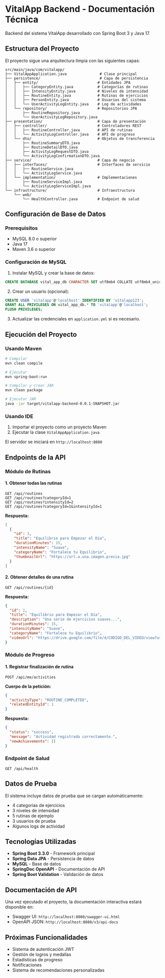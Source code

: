 # VitalApp Backend - Documentación Técnica

Backend del sistema VitalApp desarrollado con Spring Boot 3 y Java 17.

## Estructura del Proyecto

El proyecto sigue una arquitectura limpia con las siguientes capas:

```
src/main/java/com/vitalapp/
├── VitalAppApplication.java               # Clase principal
├── persistence/                           # Capa de persistencia
│   ├── entity/                           # Entidades JPA
│   │   ├── CategoryEntity.java           # Categorías de rutinas
│   │   ├── IntensityEntity.java          # Niveles de intensidad
│   │   ├── RoutineEntity.java            # Rutinas de ejercicios
│   │   ├── PersonEntity.java             # Usuarios del sistema
│   │   └── UserActivityLogEntity.java    # Log de actividades
│   └── repository/                       # Repositorios JPA
│       ├── RoutineRepository.java
│       └── UserActivityLogRepository.java
├── presentation/                         # Capa de presentación
│   ├── controller/                       # Controladores REST
│   │   ├── RoutineController.java        # API de rutinas
│   │   └── ActivityLogController.java    # API de progreso
│   └── dto/                              # Objetos de transferencia
│       ├── RoutineSummaryDTO.java
│       ├── RoutineDetailDTO.java
│       ├── ActivityLogRequestDTO.java
│       └── ActivityLogConfirmationDTO.java
├── service/                              # Capa de negocio
│   ├── interfaces/                       # Interfaces de servicio
│   │   ├── RoutineService.java
│   │   └── ActivityLogService.java
│   └── implementation/                   # Implementaciones
│       ├── RoutineServiceImpl.java
│       └── ActivityLogServiceImpl.java
└── infrastructure/                       # Infraestructura
    └── web/
        └── HealthController.java         # Endpoint de salud
```

## Configuración de Base de Datos

### Prerequisitos
- MySQL 8.0 o superior
- Java 17
- Maven 3.6 o superior

### Configuración de MySQL

1. Instalar MySQL y crear la base de datos:
```sql
CREATE DATABASE vital_app_db CHARACTER SET utf8mb4 COLLATE utf8mb4_unicode_ci;
```

2. Crear un usuario (opcional):
```sql
CREATE USER 'vitalapp'@'localhost' IDENTIFIED BY 'vitalapp123';
GRANT ALL PRIVILEGES ON vital_app_db.* TO 'vitalapp'@'localhost';
FLUSH PRIVILEGES;
```

3. Actualizar las credenciales en `application.yml` si es necesario.

## Ejecución del Proyecto

### Usando Maven
```bash
# Compilar
mvn clean compile

# Ejecutar
mvn spring-boot:run

# Compilar y crear JAR
mvn clean package

# Ejecutar JAR
java -jar target/vitalapp-backend-0.0.1-SNAPSHOT.jar
```

### Usando IDE
1. Importar el proyecto como un proyecto Maven
2. Ejecutar la clase `VitalAppApplication.java`

El servidor se iniciará en `http://localhost:8080`

## Endpoints de la API

### Módulo de Rutinas

#### 1. Obtener todas las rutinas
```
GET /api/routines
GET /api/routines?categoryId=1
GET /api/routines?intensityId=2
GET /api/routines?categoryId=1&intensityId=1
```

**Respuesta:**
```json
[
  {
    "id": 1,
    "title": "Equilibrio para Empezar el Día",
    "durationMinutes": 15,
    "intensityName": "Suave",
    "categoryName": "Fortalece tu Equilibrio",
    "thumbnailUrl": "https://url.a.una.imagen.previa.jpg"
  }
]
```

#### 2. Obtener detalles de una rutina
```
GET /api/routines/{id}
```

**Respuesta:**
```json
{
  "id": 1,
  "title": "Equilibrio para Empezar el Día",
  "description": "Una serie de ejercicios suaves...",
  "durationMinutes": 15,
  "intensityName": "Suave",
  "categoryName": "Fortalece tu Equilibrio",
  "videoUrl": "https://drive.google.com/file/d/CODIGO_DEL_VIDEO/view?usp=sharing"
}
```

### Módulo de Progreso

#### 1. Registrar finalización de rutina
```
POST /api/me/activities
```

**Cuerpo de la petición:**
```json
{
  "activityType": "ROUTINE_COMPLETED",
  "relatedEntityId": 1
}
```

**Respuesta:**
```json
{
  "status": "success",
  "message": "Actividad registrada correctamente.",
  "newAchievements": []
}
```

### Endpoint de Salud
```
GET /api/health
```

## Datos de Prueba

El sistema incluye datos de prueba que se cargan automáticamente:

- 4 categorías de ejercicios
- 3 niveles de intensidad
- 5 rutinas de ejemplo
- 3 usuarios de prueba
- Algunos logs de actividad

## Tecnologías Utilizadas

- **Spring Boot 3.3.0** - Framework principal
- **Spring Data JPA** - Persistencia de datos
- **MySQL** - Base de datos
- **SpringDoc OpenAPI** - Documentación de API
- **Spring Boot Validation** - Validación de datos

## Documentación de API

Una vez ejecutado el proyecto, la documentación interactiva estará disponible en:
- Swagger UI: `http://localhost:8080/swagger-ui.html`
- OpenAPI JSON: `http://localhost:8080/v3/api-docs`

## Próximas Funcionalidades

- Sistema de autenticación JWT
- Gestión de logros y medallas
- Estadísticas de progreso
- Notificaciones
- Sistema de recomendaciones personalizadas
